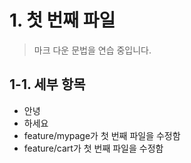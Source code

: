 # 1. 첫 번째 파일
> 마크 다운 문법을 연습 중입니다.

## 1-1. 세부 항목
* 안녕
* 하세요
* feature/mypage가 첫 번째 파일을 수정함
* feature/cart가 첫 번째 파일을 수정함
